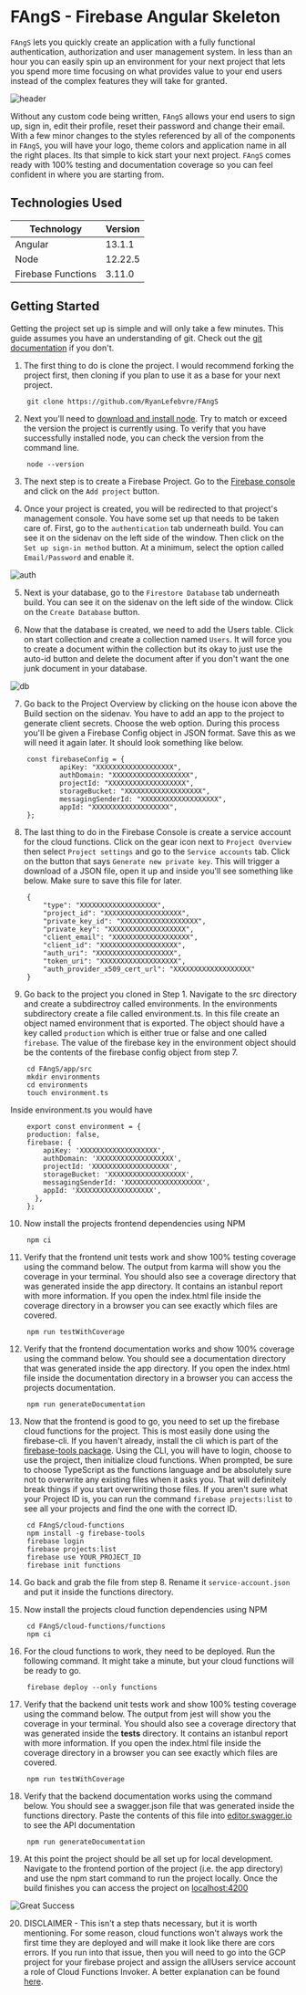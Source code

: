 # FAngS - Firebase Angular Skeleton

`FAngS` lets you quickly create an application with a fully functional authentication, authorization and user management system. In less than an hour you can easily spin up an environment for your next project that lets you spend more time focusing on what provides value to your end users instead of the complex features they will take for granted.

![header](readme-images/header.png)

Without any custom code being written, `FAngS` allows your end users to sign up, sign in, edit their profile, reset their password and change their email. With a few minor changes to the styles referenced by all of the components in `FAngS`, you will have your logo, theme colors and application name in all the right places. Its that simple to kick start your next project. `FAngS` comes ready with 100% testing and documentation coverage so you can feel confident in where you are starting from.

## Technologies Used

| Technology          | Version       |
| ------------------- | ------------- |
| Angular             | 13.1.1        |
| Node                | 12.22.5       |
| Firebase Functions  | 3.11.0        |

## Getting Started

Getting the project set up is simple and will only take a few minutes. This guide assumes you have an understanding of git. Check out the [git documentation](https://git-scm.com/doc) if you don't.

1. The first thing to do is clone the project. I would recommend forking the project first, then cloning if you plan to use it as a base for your next project. 

```
    git clone https://github.com/RyanLefebvre/FAngS
```

2. Next you'll need to [download and install node](https://nodejs.org/en/download/). Try to match or exceed the version the project is currently using. To verify that you have successfully installed node, you can check the version from the command line. 

```
    node --version
```

3. The next step is to create a Firebase Project. Go to the [Firebase console](https://console.firebase.google.com/) and click on the `Add project` button.

4. Once your project is created, you will be redirected to that project's management console. You have some set up that needs to be taken care of. First, go to the `authentication` tab underneath build. You can see it on the sidenav on the left side of the window. Then click on the `Set up sign-in method` button. At a minimum, select the option called `Email/Password` and enable it.

![auth](readme-images/auth-setup.png)

5. Next is your database, go to the `Firestore Database` tab underneath build. You can see it on the sidenav on the left side of the window. Click on the `Create Database` button. 

6. Now that the database is created, we need to add the Users table. Click on start collection and create a collection named `Users`. It will force you to create a document within the collection but its okay to just use the auto-id button and delete the document after if you don't want the one junk document in your database.

![db](readme-images/db-setup.png)

7. Go back to the Project Overview by clicking on the house icon above the Build section on the sidenav. You have to add an app to the project to generate client secrets. Choose the web option. During this process you'll be given a Firebase Config object in JSON format. Save this as we will need it again later. It should look something like below.

```
    const firebaseConfig = {
            apiKey: "XXXXXXXXXXXXXXXXXXX",
            authDomain: "XXXXXXXXXXXXXXXXXXX",
            projectId: "XXXXXXXXXXXXXXXXXXX",
            storageBucket: "XXXXXXXXXXXXXXXXXXX",
            messagingSenderId: "XXXXXXXXXXXXXXXXXXX",
            appId: "XXXXXXXXXXXXXXXXXXX",
    };
```

8. The last thing to do in the Firebase Console is create a service account for the cloud functions. Click on the gear icon next to `Project Overview` then select `Project settings` and go to the `Service accounts` tab. Click on the button that says `Generate new private key`. This will trigger a download of a JSON file, open it up and inside you'll see something like below. Make sure to save this file for later.

```
    {
        "type": "XXXXXXXXXXXXXXXXXXX",
        "project_id": "XXXXXXXXXXXXXXXXXXX",
        "private_key_id": "XXXXXXXXXXXXXXXXXXX",
        "private_key": "XXXXXXXXXXXXXXXXXXX",
        "client_email": "XXXXXXXXXXXXXXXXXXX",
        "client_id": "XXXXXXXXXXXXXXXXXXX",
        "auth_uri": "XXXXXXXXXXXXXXXXXXX",
        "token_uri": "XXXXXXXXXXXXXXXXXXX",
        "auth_provider_x509_cert_url": "XXXXXXXXXXXXXXXXXXX"
    }
```

9. Go back to the project you cloned in Step 1. Navigate to the src directory and create a subdirectroy called environments. In the environments subdirectory create a file called environment.ts. In this file create an object named environment that is exported. The object should have a key called `production` which is either true or false and one called `firebase`. The value of the firebase key in the environment object should be the contents of the firebase config object from step 7.

```
    cd FAngS/app/src
    mkdir environments
    cd environments
    touch environment.ts
```

Inside environment.ts you would have
    
```
    export const environment = {
    production: false,
    firebase: {
        apiKey: 'XXXXXXXXXXXXXXXXXXX',
        authDomain: 'XXXXXXXXXXXXXXXXXXX',
        projectId: 'XXXXXXXXXXXXXXXXXXX',
        storageBucket: 'XXXXXXXXXXXXXXXXXXX',
        messagingSenderId: 'XXXXXXXXXXXXXXXXXXX',
        appId: 'XXXXXXXXXXXXXXXXXXX',
      },
    };
```


10. Now install the projects frontend dependencies using NPM

```
    npm ci
```

11. Verify that the frontend unit tests work and show 100% testing coverage using the command below. The output from karma will show you the coverage in your terminal. You should also see a coverage directory that was generated inside the app directory. It contains an istanbul report with more information. If you open the index.html file inside the coverage directory in a browser you can see exactly which files are covered.

```
    npm run testWithCoverage
```

12. Verify that the frontend documentation works and show 100% coverage using the command below. You should see a documentation directory that was generated inside the app directory. If you open the index.html file inside the documentation directory in a browser you can access the projects documentation.

```
    npm run generateDocumentation
```

13. Now that the frontend is good to go, you need to set up the firebase cloud functions for the project. This is most easily done using the firebase-cli. If you haven't already, install the cli which is part of the [firebase-tools package](https://www.npmjs.com/package/firebase-tools). Using the CLI, you will have to login, choose to use the project, then initialize cloud functions. When prompted, be sure to choose TypeScript as the functions language and be absolutely sure not to overwrite any existing files when it asks you. That will definitely break things if you start overwriting those files. If you aren't sure what your Project ID is, you can run the command `firebase projects:list` to see all your projects and find the one with the correct ID.

```
    cd FAngS/cloud-functions
    npm install -g firebase-tools
    firebase login
    firebase projects:list
    firebase use YOUR_PROJECT_ID
    firebase init functions
```

14. Go back and grab the file from step 8. Rename it `service-account.json` and put it inside the functions directory.

15.  Now install the projects cloud function dependencies using NPM

```
    cd FAngS/cloud-functions/functions
    npm ci
```

16.  For the cloud functions to work, they need to be deployed. Run the following command. It might take a minute, but your cloud functions will be ready to go.

```
    firebase deploy --only functions
```

17. Verify that the backend unit tests work and show 100% testing coverage using the command below. The output from jest will show you the coverage in your terminal. You should also see a coverage directory that was generated inside the __tests__ directory. It contains an istanbul report with more information. If you open the index.html file inside the coverage directory in a browser you can see exactly which files are covered.

```
    npm run testWithCoverage
```

18. Verify that the backend documentation works using the command below. You should see a swagger.json file that was generated inside the functions directory. Paste the contents of this file into [editor.swagger.io](https://editor.swagger.io) to see the API documentation

```
    npm run generateDocumentation
```

19. At this point the project should be all set up for local development. Navigate to the frontend portion of the project (i.e. the app directory) and use the npm start command to run the project locally. Once the build finishes you can access the project on [localhost:4200](http://localhost:4200/)

![Great Success](readme-images/borat.gif)

20. DISCLAIMER - This isn't a step thats necessary, but it is worth mentioning. For some reason, cloud functions won't always work the first time they are deployed and will make it look like there are cors errors. If you run into that issue, then you will need to go into the GCP project for your firebase project and assign the allUsers service account a role of Cloud Functions Invoker. A better explanation can be found [here](https://github.com/firebase/functions-samples/issues/395#issuecomment-605025572).